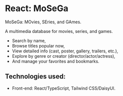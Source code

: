 # React: MoSeGa

MoSeGa: MOvies, SEries, and GAmes.

A multimedia database for movies, series, and games.

-   Search by name,
-   Browse titles popular now,
-   View detailed info (cast, poster, gallery, trailers, etc.),
-   Explore by genre or creator (director/actor/actress),
-   And manage your favorites and bookmarks.

## Technologies used:

-   Front-end: React/TypeScript, Tailwind CSS/DaisyUI.
